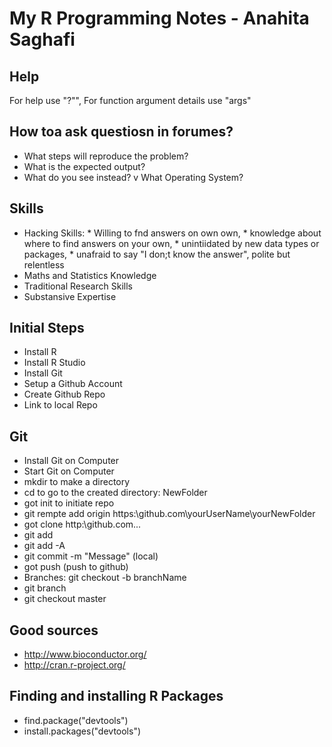 # My R Programming Notes - Anahita Saghafi 

## Help

For help use "?"", 
For function argument details use "args"
  
## How toa ask questiosn in forumes?

* What steps will reproduce the problem?
* What is the expected output?
* What do you see instead?
v What Operating System?

## Skills 

* Hacking Skills: 
        * Willing to fnd answers on own own, 
        * knowledge about where to find answers on your own, 
        * unintiidated by new data types or packages, 
        * unafraid to say "I don;t know the answer", polite but relentless
* Maths and Statistics Knowledge
* Traditional Research Skills
* Substansive Expertise


## Initial Steps

* Install R
* Install R Studio
* Install Git
* Setup a Github Account
* Create Github Repo
* Link to local Repo

## Git

* Install Git on Computer
* Start Git on Computer
* mkdir to make a directory
* cd to go to the created directory: NewFolder
* got init to initiate repo
* git rempte add origin https:\\github.com\yourUserName\yourNewFolder
* got clone http:\\github.com\...
* git add
* git add -A
* git commit -m "Message" (local)
* got push (push to github)
* Branches: git checkout -b branchName
* git branch
* git checkout master

## Good sources

* http://www.bioconductor.org/
* http://cran.r-project.org/

## Finding and installing R Packages ##
 
* find.package("devtools")
* install.packages("devtools")



